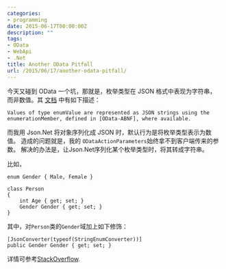 ```yaml
---
categories:
- programming
date: 2015-06-17T00:00:00Z
description: ""
tags:
- OData
- WebApi
- .Net
title: Another OData Pitfall
url: /2015/06/17/another-odata-pitfall/
---
```



今天又碰到 OData 一个坑，那就是，枚举类型在 JSON 格式中表现为字符串，
而非数值。其
[文档](http://docs.oasis-open.org/odata/odata-json-format/v4.0/errata02/os/odata-json-format-v4.0-errata02-os-complete.html#_Toc403940629)
中有如下描述：

    Values of type enumValue are represented as JSON strings using the
    enumerationMember, defined in [OData-ABNF], where available.

而我用 Json.Net 将对象序列化成 JSON 时，默认行为是将枚举类型表示为数值。
造成的问题就是，我的 `ODataActionParameters`始终拿不到客户端传来的参数。
解决的办法是，让Json.Net序列化某个枚举类型时，将其转成字符串。

比如，

    enum Gender { Male, Female }

    class Person
    {
        int Age { get; set; }
        Gender Gender { get; set; }
    }

其中，对`Person`类的`Gender`域加上如下修饰：

    [JsonConverter(typeof(StringEnumConverter))]
    public Gender Gender { get; set; }

详情可参考[StackOverflow](https://stackoverflow.com/questions/2441290/json-serialization-of-enum-as-string).
